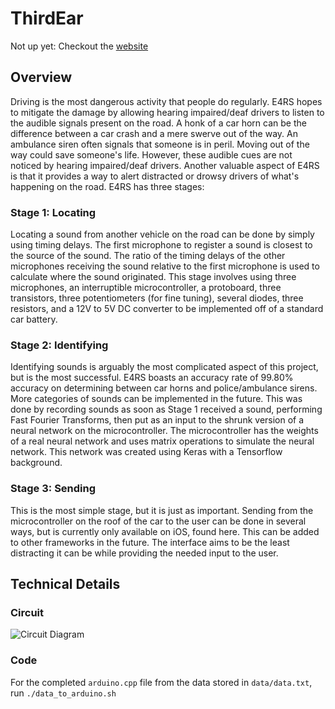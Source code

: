 # ThirdEar

Not up yet: Checkout the [website](https://doesnotexist.com)

## Overview

Driving is the most dangerous activity that people do regularly. E4RS hopes to mitigate the damage by allowing hearing impaired/deaf drivers to listen to the audible signals present on the road. A honk of a car horn can be the difference between a car crash and a mere swerve out of the way. An ambulance siren often signals that someone is in peril. Moving out of the way could save someone's life. However, these audible cues are not noticed by hearing impaired/deaf drivers. Another valuable aspect of E4RS is that it provides a way to alert distracted or drowsy drivers of what's happening on the road. E4RS has three stages: 

### Stage 1: Locating

Locating a sound from another vehicle on the road can be done by simply using timing delays. The first microphone to register a sound is closest to the source of the sound. The ratio of the timing delays of the other microphones receiving the sound relative to the first microphone is used to calculate where the sound originated. This stage involves using three microphones, an interruptible microcontroller, a protoboard, three transistors, three potentiometers (for fine tuning), several diodes, three resistors, and a 12V to 5V DC converter to be implemented off of a standard car battery.

### Stage 2: Identifying

Identifying sounds is arguably the most complicated aspect of this project, but is the most successful. E4RS boasts an accuracy rate of 99.80% accuracy on determining between car horns and police/ambulance sirens. More categories of sounds can be implemented in the future. This was done by recording sounds as soon as Stage 1 received a sound, performing Fast Fourier Transforms, then put as an input to the shrunk version of a neural network on the microcontroller. The microcontroller has the weights of a real neural network and uses matrix operations to simulate the neural network. This network was created using Keras with a Tensorflow background.

### Stage 3: Sending

This is the most simple stage, but it is just as important. Sending from the microcontroller on the roof of the car to the user can be done in several ways, but is currently only available on iOS, found here. This can be added to other frameworks in the future. The interface aims to be the least distracting it can be while providing the needed input to the user.


## Technical Details

### Circuit

![Circuit Diagram](https://raw.githubusercontent.com/arhaverly/ThirdEar/master/Documentation/Circuit.png?token=Ad6C0pz6A9lrJocOwmrwEHaiSphd-jqpks5ckaIUwA%3D%3D)

### Code

For the completed `arduino.cpp` file from the data stored in `data/data.txt`, run `./data_to_arduino.sh`